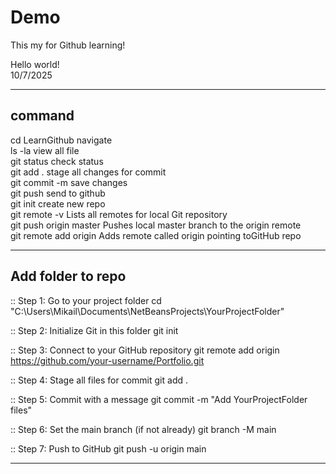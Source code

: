 # Demo

This my for Github learning!

Hello world!  
10/7/2025

---

## command

cd LearnGithub          navigate  
ls -la                  view all file  
git status              check status  
git add .               stage all changes for commit  
git commit -m           save changes  
git push                send to github    
git init                create new repo  
git remote -v           Lists all remotes for local Git repository  
git push origin master  Pushes local master branch to the origin remote  
git remote add origin   Adds remote called origin pointing toGitHub repo  


---

## Add folder to repo

:: Step 1: Go to your project folder
cd "C:\Users\Mikail\Documents\NetBeansProjects\YourProjectFolder"

:: Step 2: Initialize Git in this folder
git init

:: Step 3: Connect to your GitHub repository
git remote add origin https://github.com/your-username/Portfolio.git

:: Step 4: Stage all files for commit
git add .

:: Step 5: Commit with a message
git commit -m "Add YourProjectFolder files"

:: Step 6: Set the main branch (if not already)
git branch -M main

:: Step 7: Push to GitHub
git push -u origin main

---